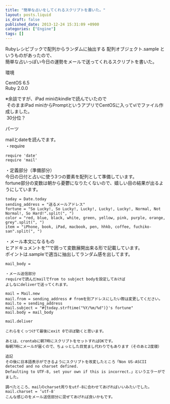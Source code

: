 ```yaml
---
title: "簡単な占いをしてくれるスクリプトを書いた。"
layout: posts.liquid
is_draft: false
published_date: 2013-12-24 15:31:09 +0900
categories: ["Engine"]
tags: []
---
```


Rubyレシピブックで配列からランダムに抽出する 配列オブジェクト.sample というものがあったので、  
簡単な占いっぽい今日の運勢をメールで送ってくれるスクリプトを書いた。

環境

CentOS 6.5  
Ruby 2.0.0

※余談ですが、iPad miniのkindleで読んでいたので  
&nbsp;そのままiPad miniからPromptというアプリでCentOSに入ってviでファイル作成しました。  
&nbsp;30分位？

パーツ

mailとdateを読んでます。  
・require

    require 'date'
    require 'mail'

・定義部分（準備部分）  
今日の日付と占いに使う3つの要素を配列として準備しています。  
fortune部分の変数は朝から憂鬱になりたくないので、嬉しい目の結果が出るようにしています。

    today = Date.today
    sending_address = "送るメールアドレス"
    fortune = "So Lucky!, So Lucky!, Lucky!, Lucky!, Lucky!, Normal, Not Normal!, So Hard!".split(", ")
    color = "red, blue, black, white, green, yellow, pink, purple, orange, grey".split(", ")
    item = "iPhone, book, iPad, macbook, pen, hhkb, coffee, fuchiko-san".split(", ")

・メール本文になるもの  
ヒアドキュメントを”“で囲って変数展開出来る形で記載しています。  
ポイントは.sampleで適当に抽出してランダム感を出してます。

    mail_body =

    ・メール送信部分
    requireで読んだmailでfrom to subject bodyを設定しておけば
    よしなにdeliverで送ってくれます。

    mail = Mail.new
    mail.from = sending_address # fromを別アドレスにしたい際は変更してください。
    mail.to = sending_address
    mail.subject = "#{today.strftime("%Y/%m/%d")}'s fortune"
    mail.body = mail_body
    
    mail.deliver

    これらをくっつけて最後にexit 0でほぼ動くと思います。

    あとは、crontabに朝7時にスクリプトをセットすればOKです。
    毎朝7時にメールが届くので、ちょっとした目覚まし代わりでもあります（そのあと2度寝）

    追記
    その後に日本語表示ができるようにスクリプトを改変したところ「Non US-ASCII detected and no charset defined.
    Defaulting to UTF-8, set your own if this is incorrect.」というエラーがでました。

    調べたところ、mailのcharset周りをutf-8に合わせてあげればいいみたいでした。
    mail.charset = ‘utf-8′
    こんな感じのをメール送信部分に混ぜてあげれば良いかもです。


